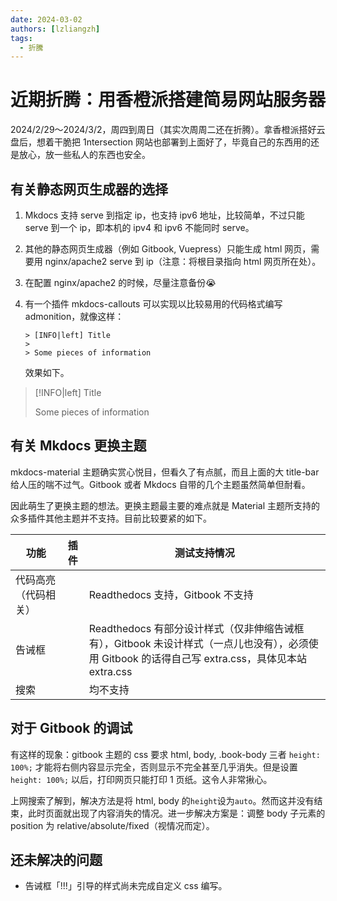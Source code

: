 ```yaml
---
date: 2024-03-02
authors: [lzliangzh]
tags: 
  - 折騰
---
```




# 近期折腾：用香橙派搭建简易网站服务器

2024/2/29～2024/3/2，周四到周日（其实次周周二还在折腾）。拿香橙派搭好云盘后，想着干脆把 1ntersection 网站也部署到上面好了，毕竟自己的东西用的还是放心，放一些私人的东西也安全。

<!-- more -->

## 有关静态网页生成器的选择

1. Mkdocs 支持 serve 到指定 ip，也支持 ipv6 地址，比较简单，不过只能 serve 到一个 ip，即本机的 ipv4 和 ipv6 不能同时 serve。

2. 其他的静态网页生成器（例如 Gitbook, Vuepress）只能生成 html 网页，需要用 nginx/apache2 serve 到 ip（注意：将根目录指向 html 网页所在处）。

3. 在配置 nginx/apache2 的时候，尽量注意备份😭

4. 有一个插件 mkdocs-callouts 可以实现以比较易用的代码格式编写 admonition，就像这样：

   ```
   > [INFO|left] Title
   > 
   > Some pieces of information
   ```

   效果如下。

> [!INFO|left] Title
>
> Some pieces of information



## 有关 Mkdocs 更换主题

mkdocs-material 主题确实赏心悦目，但看久了有点腻，而且上面的大 title-bar 给人压的喘不过气。Gitbook 或者 Mkdocs 自带的几个主题虽然简单但耐看。

因此萌生了更换主题的想法。更换主题最主要的难点就是 Material 主题所支持的众多插件其他主题并不支持。目前比较要紧的如下。

| 功能                 | 插件 | 测试支持情况                                                 |
| -------------------- | ---- | ------------------------------------------------------------ |
| 代码高亮（代码相关） |      | Readthedocs 支持，Gitbook 不支持                             |
| 告诫框               |      | Readthedocs 有部分设计样式（仅非伸缩告诫框有），Gitbook 未设计样式（一点儿也没有），必须使用 Gitbook 的话得自己写 extra.css，具体见本站 extra.css |
| 搜索                 |      | 均不支持                                                     |

## 对于 Gitbook 的调试

有这样的现象：gitbook 主题的 css 要求 html, body, .book-body 三者 `height: 100%;` 才能将右侧内容显示完全，否则显示不完全甚至几乎消失。但是设置 `height: 100%;` 以后，打印网页只能打印 1 页纸。这令人非常揪心。

上网搜索了解到，解决方法是将 html, body 的`height`设为`auto`。然而这并没有结束，此时页面就出现了内容消失的情况。进一步解决方案是：调整 body 子元素的 position 为 relative/absolute/fixed（视情况而定）。

## 还未解决的问题

* 告诫框「!!!」引导的样式尚未完成自定义 css 编写。